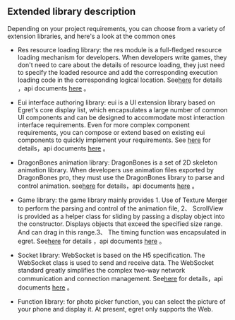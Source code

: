 ## Extended library description

Depending on your project requirements, you can choose from a variety of extension libraries, and here's a look at the common ones

* Res resource loading library: the res module is a full-fledged resource loading mechanism for developers. When developers write games, they don't need to care about the details of resource loading, they just need to specify the loaded resource and add the corresponding execution loading code in the corresponding logical location. See[here](http://developer.egret.com/cn/github/egret-docs/extension/RES/newres/index.html) for details ，api documents [here](http://developer.egret.com/cn/apidoc/index/name/RES.globalFunction) 。

* Eui interface authoring library: eui is a UI extension library based on Egret's core display list, which encapsulates a large number of common UI components and can be designed to accommodate most interaction interface requirements. Even for more complex component requirements, you can compose or extend based on existing eui components to quickly implement your requirements. See [here](http://developer.egret.com/cn/github/egret-docs/extension/EUI/outline/introduction/index.html)  for details，api documents [here](http://developer.egret.com/cn/apidoc/index/name/eui.AddItems) 。

* DragonBones animation library: DragonBones is a set of 2D skeleton animation library. When developers use animation files exported by DragonBones pro, they must use the DragonBones library to parse and control animation. see[here](http://developer.egret.com/cn/github/egret-docs/DB/dbLibs/createProject/index.html)  for details，api documents [here](http://developer.egret.com/cn/apidoc/index/name/dragonBones.Animation) 。

* Game library: the game library mainly provides 1.   Use of Texture Merger to perform the parsing and control of the animation file, 2、 ScrollView is provided as a helper class for sliding by passing a display object into the constructor. Displays objects that exceed the specified size range. And can drag in this range.3、 The timing function was encapsulated in egret. See[here](http://developer.egret.com/cn/github/egret-docs/extension/game/movieClip/index.html) for details ，api documents [here](http://developer.egret.com/cn/apidoc/index/name/egret.MovieClip) 。

* Socket library: WebSocket is based on the H5 specification. The WebSocket class is used to send and receive data. The WebSocket standard greatly simplifies the complex two-way network communication and connection management. See[here](http://developer.egret.com/cn/github/egret-docs/extension/WebSocket/WebSocket/index.html)  for details，api documents [here](http://developer.egret.com/cn/apidoc/index/name/egret.WebSocket) 。

* Function library: for photo picker function, you can select the picture of your phone and display it. At present, egret only supports the Web.